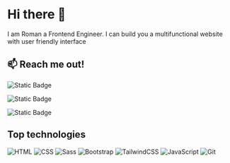 # Hi there 👏

I am Roman a Frontend Engineer.
I can build you a multifunctional website with user friendly interface

## 📫 Reach me out!

![Static Badge](https://img.shields.io/badge/Instagram-%23FFD700?logo=Instagram)

![Static Badge](https://img.shields.io/badge/linkedIn-%231E90FF?logo=linkedIn)

![Static Badge](https://img.shields.io/badge/Telegram-%234169E1?logo=Telegram)

## Top technologies

![HTML](https://img.shields.io/badge/HTML5-E34F26?style=for-the-badge&logo=html5&logoColor=white) ![CSS](https://img.shields.io/badge/CSS3-1572B6?style=for-the-badge&logo=css3&logoColor=white) 
![Sass](https://img.shields.io/badge/Sass-CC6699?style=for-the-badge&logo=sass&logoColor=white) ![Bootstrap](https://img.shields.io/badge/Bootstrap-7952B3?style=for-the-badge&logo=bootstrap&logoColor=white)
![TailwindCSS](https://img.shields.io/badge/TailwindCSS-38B2AC?style=for-the-badge&logo=tailwind-css&logoColor=white) ![JavaScript](https://img.shields.io/badge/JavaScript-F7DF1E?style=for-the-badge&logo=javascript&logoColor=black) ![Git](https://img.shields.io/badge/Git-F05032?style=for-the-badge&logo=git&logoColor=white)

</br>




